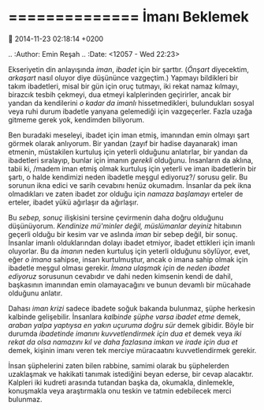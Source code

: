 ==============
İmanı Beklemek
==============

:date: 2014-11-23 02:18:14 +0200

.. :Author: Emin Reşah
.. :Date:   <12057 - Wed 22:23>

Ekseriyetin din anlayışında *iman*, *ibadet* için bir şarttır. (*Önşart*
diyecektim, *arkaşart* nasıl oluyor diye düşününce vazgeçtim.) Yapmayı
bildikleri bir takım ibadetleri, misal bir gün için oruç tutmayı, iki
rekat namaz kılmayı, birazcık tesbih çekmeyi, dua etmeyi kalplerinden
geçirirler, ancak bir yandan da kendilerini *o kadar da imanlı*
hissetmedikleri, bulundukları sosyal veya ruhi durum ibadetle yanyana
gelemediği için vazgeçerler. Fazla uzağa gitmeme gerek yok, kendimden
biliyorum.

Ben buradaki meseleyi, ibadet için iman etmiş, imanından emin olmayı
şart görmek olarak anlıyorum. Bir yandan (zayıf bir hadise dayanarak)
iman etmenin, müstakilen kurtuluş için yeterli olduğunu anlatırlar, bir
yandan da ibadetleri sıralayıp, bunlar için imanın *gerekli* olduğunu.
İnsanların da aklına, tabii ki, /madem iman etmiş olmak kurtuluş için
yeterli ve iman ibadetlerin bir şartı, o halde kendimizi neden ibadetle
meşgul ediyoruz?/ sorusu gelir. Bu sorunun ikna edici ve sarih cevabını
henüz okumadım. İnsanlar da pek ikna olmadıkları ve zaten ibadet zor
olduğu için *namaza başlamayı* erteler de erteler, ibadet yükü ağırlaşır
da ağırlaşır.

Bu *sebep, sonuç* ilişkisini tersine çevirmenin daha doğru olduğunu
düşünüyorum. *Kendinize mü'minler değil, müslümanlar deyiniz* hitabının
geçerli olduğu bir kesim var ve aslında *iman* bir sebep değil, bir
sonuç. İnsanlar imanlı olduklarından dolayı ibadet etmiyor, ibadet
ettikleri için imanlı oluyorlar. Bu da *imanın* neden kurtuluş için
yeterli olduğunu söylüyor, evet, eğer *o imana* sahipse, insan
kurtulmuştur, ancak o imana sahip olmak için ibadetle meşgul olması
gerekir. *İmana ulaşmak için* de *neden ibadet ediyoruz* sorusunun
cevabıdır ve dahi neden kimsenin kendi de dahil, başkasının imanından
emin olamayacağını ve bunun devamlı bir mücahade olduğunu anlatır.

Dahası *iman krizi* sadece ibadete soğuk bakanda bulunmaz, şüphe
herkesin kalbinde gelişebilir. İnsanlara *kalbinde şüphe varsa ibadet
etme* demek, *araban yalpa yaptıysa en yakın uçuruma doğru sür* demek
gibidir. Böyle bir durumda *ibadetinde imanını kuvvetlendirmek için dua
et* demek veya *iki rekat da olsa namazını kıl ve daha fazlasına imkan
ve irade için dua et* demek, kişinin imanı veren tek merciye müracaatını
kuvvetlendirmek gerekir.

İnsan şüphelerini zaten bilen rabbine, samimi olarak bu şüphelerden
uzaklaşmak ve hakikati tanımak istediğini beyan ederse, bir cevap
alacaktır. Kalpleri iki kudreti arasında tutandan başka da, okumakla,
dinlemekle, konuşmakla veya araştırmakla onu teskin ve tatmin edebilecek
merci bulunmaz.
